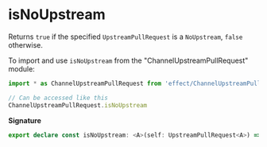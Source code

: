# isNoUpstream

Returns `true` if the specified `UpstreamPullRequest` is a `NoUpstream`,
`false` otherwise.

To import and use `isNoUpstream` from the "ChannelUpstreamPullRequest" module:

```ts
import * as ChannelUpstreamPullRequest from 'effect/ChannelUpstreamPullRequest'

// Can be accessed like this
ChannelUpstreamPullRequest.isNoUpstream
```

**Signature**

```ts
export declare const isNoUpstream: <A>(self: UpstreamPullRequest<A>) => self is NoUpstream
```
